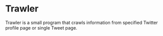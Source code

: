 Trawler
=======
Trawler is a small program that crawls information from specified Twitter profile page or single Tweet page.
